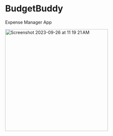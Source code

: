# BudgetBuddy
Expense Manager App

<img width="331" alt="Screenshot 2023-09-26 at 11 19 21 AM" src="https://github.com/8darsh/BudgetBuddy/assets/86889416/32b46d2c-19f0-452d-a828-2fd63b1646b8">

